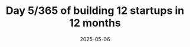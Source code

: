 ---
title: "Day 5/365 of building 12 startups in 12 months"
date: "2025-05-06"
description: "First MVP locked in. Blog improvements and startup #1 begins."
--- 